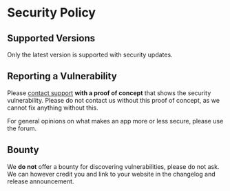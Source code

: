 # Security Policy

## Supported Versions

Only the latest version is supported with security updates.

## Reporting a Vulnerability

Please [contact support](https://raw.githubusercontent.com/xilinjia/xilinota/dev/Assets/AdresseSupport.png) **with a proof of concept** that shows the security vulnerability. Please do not contact us without this proof of concept, as we cannot fix anything without this.

For general opinions on what makes an app more or less secure, please use the forum.

## Bounty

We **do not** offer a bounty for discovering vulnerabilities, please do not ask. We can however credit you and link to your website in the changelog and release announcement.
